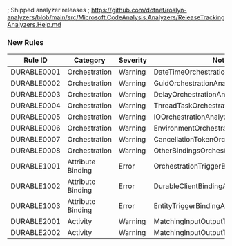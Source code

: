 ﻿; Shipped analyzer releases
; https://github.com/dotnet/roslyn-analyzers/blob/main/src/Microsoft.CodeAnalysis.Analyzers/ReleaseTrackingAnalyzers.Help.md

### New Rules

Rule ID | Category | Severity | Notes
--------|----------|----------|-------
DURABLE0001 | Orchestration | Warning | DateTimeOrchestrationAnalyzer
DURABLE0002 | Orchestration | Warning | GuidOrchestrationAnalyzer
DURABLE0003 | Orchestration | Warning | DelayOrchestrationAnalyzer
DURABLE0004 | Orchestration | Warning | ThreadTaskOrchestrationAnalyzer
DURABLE0005 | Orchestration | Warning | IOOrchestrationAnalyzer
DURABLE0006 | Orchestration | Warning | EnvironmentOrchestrationAnalyzer
DURABLE0007 | Orchestration | Warning | CancellationTokenOrchestrationAnalyzer
DURABLE0008 | Orchestration | Warning | OtherBindingsOrchestrationAnalyzer
DURABLE1001 | Attribute Binding | Error | OrchestrationTriggerBindingAnalyzer
DURABLE1002 | Attribute Binding | Error | DurableClientBindingAnalyzer
DURABLE1003 | Attribute Binding | Error | EntityTriggerBindingAnalyzer
DURABLE2001 | Activity | Warning | MatchingInputOutputTypeActivityAnalyzer
DURABLE2002 | Activity | Warning | MatchingInputOutputTypeActivityAnalyzer